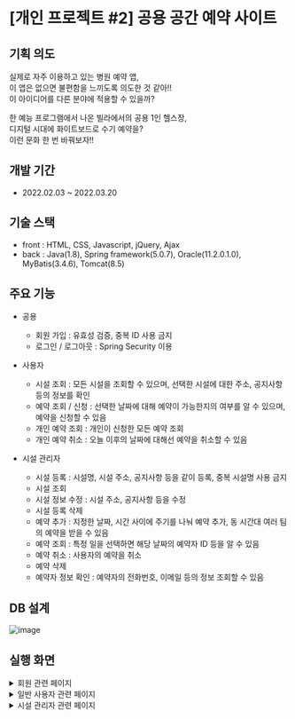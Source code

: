 # [개인 프로젝트 #2] 공용 공간 예약 사이트

## 기획 의도

실제로 자주 이용하고 있는 병원 예약 앱, <br>
이 앱은 없으면 불편함을 느끼도록 의도한 것 같아!! <br>
이 아이디어를 다른 분야에 적용할 수 있을까? <br>

한 예능 프로그램에서 나온 빌라에서의 공용 1인 헬스장, <br>
디지털 시대에 화이트보드로 수기 예약을? <br>
이런 문화 한 번 바꿔보자!!

## 개발 기간

- 2022.02.03 ~ 2022.03.20

## 기술 스택

- front : HTML, CSS, Javascript, jQuery, Ajax
- back : Java(1.8), Spring framework(5.0.7), Oracle(11.2.0.1.0), MyBatis(3.4.6), Tomcat(8.5)

## 주요 기능

- 공용

  - 회원 가입 : 유효성 검증, 중복 ID 사용 금지
  - 로그인 / 로그아웃 : Spring Security 이용
  
- 사용자

  - 시설 조회 : 모든 시설을 조회할 수 있으며, 선택한 시설에 대한 주소, 공지사항 등의 정보를 확인
  - 예약 조회 / 신청 : 선택한 날짜에 대해 예약이 가능한지의 여부를 알 수 있으며, 예약을 신청할 수 있음
  - 개인 예약 조회 : 개인이 신청한 모든 예약 조회
  - 개인 예약 취소 : 오늘 이후의 날짜에 대해선 예약을 취소할 수 있음
  
- 시설 관리자

  - 시설 등록 : 시설명, 시설 주소, 공지사항 등을 같이 등록, 중복 시설명 사용 금지
  - 시설 조회
  - 시설 정보 수정 : 시설 주소, 공지사항 등을 수정
  - 시설 등록 삭제
  - 예약 추가 : 지정한 날짜, 시간 사이에 주기를 나눠 예약 추가, 동 시간대 여러 팀의 예약을 받을 수 있음
  - 예약 조회 : 특정 일을 선택하면 해당 날짜의 예약자 ID 등을 알 수 있음
  - 예약 취소 : 사용자의 예약을 취소
  - 예약 삭제
  - 예약자 정보 확인 : 예약자의 전화번호, 이메일 등의 정보 조회할 수 있음

## DB 설계
  
  ![image](https://user-images.githubusercontent.com/48465072/159866887-e3496199-6101-422e-a149-da3e94a3151d.png)
  
## 실행 화면

<details><summary>회원 관련 페이지</summary>

  <br>
  
  ![image](https://user-images.githubusercontent.com/48465072/159946827-a8be884b-aea1-4631-b20b-b5b4d0553a19.png)
  <br>로그인 화면입니다. 아래에 회원가입 버튼을 누르면 회원가입 유형 선택 페이지로 이동합니다.
  
  ![image](https://user-images.githubusercontent.com/48465072/159947292-bdbfe27b-6605-4388-86fb-183c39307a2d.png)
  <br>회원가입 유형을 선택하면 해당 유형의 회원가입 페이지로 이동합니다.
  
  ![image](https://user-images.githubusercontent.com/48465072/159948671-38bf83de-4914-4b80-af5f-25cacf704716.png)
  <br>일반 사용자 회원가입 페이지입니다. 각 항목에 입력이 없으면 입력하라는 메시지를 표시합니다.
  
  ![image](https://user-images.githubusercontent.com/48465072/159949440-fe7c87a3-b455-43a2-90c0-6aa2332ab0cd.png)
  <br>각 항목에 유효성 검증 테스트를 통과하지 못하면 제대로 입력하라는 메시지를 표시합니다.
  
  ![image](https://user-images.githubusercontent.com/48465072/159951470-a41b5ff0-4116-43f3-9c13-262bce8f5ddf.png)
  <br>시설 관리자 회원가입 페이지입니다. 일반 사용자 회원가입 페이지에 닉네임 항목이 추가되어 있습니다.
  
  ![image](https://user-images.githubusercontent.com/48465072/159956668-0d55f86d-e2a8-4f4a-bdf7-e11ff45ec775.png)
  <br>다시 로그인 페이지입니다. 항목에 입력이 없으면 입력하라는 메시지를 표시합니다.
  <br>ID나 비밀번호가 틀린 경우도 해당 내용을 알림 창으로 알려줍니다.
  
</details>

<details><summary>일반 사용자 관련 페이지</summary>

  <br>
  
  ![image](https://user-images.githubusercontent.com/48465072/159961697-76c812f5-2068-44c5-bdef-cd22e0a66f9f.png)
  <br>일반 사용자가 로그인 하면 나오는 시설 목록 페이지입니다. Paging 기능이 적용되어 있습니다.
  
  ![image](https://user-images.githubusercontent.com/48465072/159962254-89ac6dc1-f291-4ea5-8164-99ea0aafc259.png)
  <br>키워드 검색 기능도 적용되어 있습니다.
  <br>시설 명을 클릭하면 시설에 대한 내용을 조회하는 페이지로 이동하며,
  <br>예약에 해당하는 >>>을 클릭혀면 예약하는 페이지로 이동합니다.
  
  ![image](https://user-images.githubusercontent.com/48465072/159962772-3fa9f2ff-98a8-4f4e-980d-e1b5d4c99de4.png)
  <br>시설에 대한 내용을 조회하는 페이지입니다. 모든 항목은 수정할 수 없습니다.
  
  ![image](https://user-images.githubusercontent.com/48465072/159978039-2adde773-bf35-4fee-8bab-d170a1fd7e2c.png)
  <br>예약 페이지입니다. 위에서 날짜를 선택하고 검색 버튼을 누르면 아래 표에 예약 현황이 나옵니다.
  <br>예약이 가능하면 예약 가능이라는 버튼이 활성화되며, 누군가가 예약한 상태면 예약 불가능이라고 표시됩니다.
  
  ![image](https://user-images.githubusercontent.com/48465072/159981969-3b9eac65-74e4-4eef-9999-3f0aa758d6ce.png)
  <br>빨간 박스로 표시한 곳에 예약했습니다. 예약 주기에 의해 이제 당일 예약은 불가능합니다.
  <br>그래서 같은 날 예약 가능 버튼을 누르면 예약할 수 없다는 것을 알립니다.
  
  ![image](https://user-images.githubusercontent.com/48465072/159980971-9f509375-9977-422b-867b-a9fb2fc1d17d.png)
  <br>개인 예약 목록 페이지입니다. 예약 번호를 클릭하면 해당 예약 상세 조회 페이지로 이동합니다.
  
  ![image](https://user-images.githubusercontent.com/48465072/159981144-8a092bfe-6a43-4694-8a9e-eed6233de4aa.png)
  <br>예약 상세조회 페이지입니다. 모든 내용은 수정할 수 없습니다.
  
</details>

<details><summary>시설 관리자 관련 페이지</summary>

  <br>
  
  ![image](https://user-images.githubusercontent.com/48465072/159983394-8e55990b-8a55-4704-bacf-7f469241910a.png)
  <br>시설 관리자로 로그인하면 나오는 관리자 등록 시설 목록 페이지입니다. Paging 기능이 적용되어 있습니다.
  
  ![image](https://user-images.githubusercontent.com/48465072/159984379-ffd192ca-20ff-4412-9f61-0d01b70901f5.png)
  <br>검색 기능도 적용되어 있습니다. 계정 버튼을 누르면 로그아웃을 할 수 있는 페이지로,
  <br>시설 등록 버튼을 누르면 시설을 등록하는 페이지로,
  <br>시설 명을 누르면 해당 시설 조회/변경/삭제 페이지로, 예약 관리 밑에 >>> 버튼을 누르면 예약 조회 페이지로 이동합니다.
  
  ![image](https://user-images.githubusercontent.com/48465072/159985235-b2419867-5fbd-4bed-b0ee-49c458c02619.png)
  <br>시설 등록 페이지입니다. 여기 페이지를 포함해 입력이 가능한 모든 곳에는 유효성 검증이 적용되어 있습니다.
  
  ![image](https://user-images.githubusercontent.com/48465072/159985779-8000d906-d6f3-4c82-a6d4-4e357e9396a6.png)
  <br>시설 조회/변경/삭제 페이지입니다. 유효성 검증만 통과한다면 변경할 수 있고, 시설 등록을 삭제할 수도 있습니다.
  
  ![image](https://user-images.githubusercontent.com/48465072/159992651-7e40bed5-5d0c-4f5b-a7d8-603d85879c5b.png)
  <br>예약자 정보 조회 페이지입니다. 편의성을 위해 새 창에서 해당 내용을 보여줍니다.
  
  ![image](https://user-images.githubusercontent.com/48465072/159987953-94995b79-f2ce-4960-8293-7e6b013acbca.png)
  <br>예약 상세조회 페이지입니다. 예약 삭제도 가능하며, 예약자가 있다면 예약 취소도 가능합니다.
  
  ![image](https://user-images.githubusercontent.com/48465072/159988669-5b722d9b-8cd7-4f19-932c-71ad051fbb91.png)
  <br>예약 추가 페이지입니다. 입력이 가능한 곳에 잘못된 입력이 있으면 메시지로 알려줍니다.
  
  ![image](https://user-images.githubusercontent.com/48465072/159990224-0fb51812-111d-43ac-a999-cfe9e8a886cb.png)
  <br>또한 정확한 주기를 적용하기 위해 빨간 박스로 표시한 2개의 분 단위가 나누었을 때 나머지가 없도록 입력을 검증합니다.
  
  ![image](https://user-images.githubusercontent.com/48465072/159991102-a5027116-7cb9-486b-80f8-1c4c0b2b0342.png)
  <br>해당 시설은 시작 일자와 마지막 일자 사이에 예약이 이미 존재합니다.
  <br>예약이 겹치는 경우를 막기위해, 이런 경우를 통과시키지 않고 알립니다.
  
  ![image](https://user-images.githubusercontent.com/48465072/159992064-63583f79-9280-4427-9868-b0f642585db7.png)
  <br>추가 버튼을 클릭하면 하단 표에 예약 대기 현황을 표시합니다.
  <br>체크박스를 선택하고 삭제하면 해당 날짜를 예약 대기 현황에서 삭제할 수 있습니다.
  
</details>
